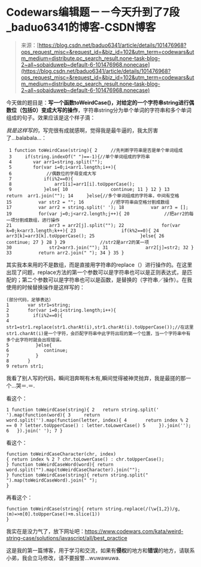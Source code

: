 <!--yml
category: codewars
date: 2022-08-13 11:44:28
-->

# Codewars编辑题－－今天升到了7段_baduo6341的博客-CSDN博客

> 来源：[https://blog.csdn.net/baduo6341/article/details/101476968?ops_request_misc=&request_id=&biz_id=102&utm_term=codewars&utm_medium=distribute.pc_search_result.none-task-blog-2~all~sobaiduweb~default-6-101476968.nonecase](https://blog.csdn.net/baduo6341/article/details/101476968?ops_request_misc=&request_id=&biz_id=102&utm_term=codewars&utm_medium=distribute.pc_search_result.none-task-blog-2~all~sobaiduweb~default-6-101476968.nonecase)

今天做的题目是：**写一个函数toWeirdCase()，对给定的一个字符串string进行偶数位（包括0）变成大写的操作**，字符串string分为单个单词的字符串和多个单词组成的句子。效果应该是这个样子滴：

*我是这样写的*，写完很有成就感啊，觉得我是最牛逼的，我太厉害了...balabala...：

```
 1 function toWeirdCase(string){ 2     //先判断字符串是否是单个单词组成
 3     if(string.indexOf(" ")==-1){//单个单词组成的字符串
 4        var arr1=string.split("");
 5        for(var i=0;i<arr1.length;i++){
 6             //偶数位的字母变成大写
 7            if(i%2==0){
 8                arr1[i]=arr1[i].toUpperCase();
 9            }else{ 10                continue; 11 } 12 } 13        return  arr1.join(""); 14     }else{//多个单词组成的字符串，中间有空格
15          var str2 = ""; 16          //把字符串由空格分割成数组
17          var arr2 = string.split(' '); 18          var arr3 = []; 19          for(var j=0;j<arr2.length;j++){ 20             //把arr2的每一项分割成数组，进行操作
21              arr3 = arr2[j].split(""); 22              for(var k=0;k<arr3.length;k++){ 23                 if(k%2==0){ 24                    arr3[k]=arr3[k].toUpperCase(); 25                 }else{ 26                    continue; 27 } 28 } 29             //str2是arr2的某一项
30              str2=arr3.join(""); 31              arr2[j]=str2; 32 } 33          return arr2.join(" "); 34 } 35 }     
```

其实我本来用的不是数组，而是直接用字符串的replace（）进行操作的。在这里出现了问题，replace方法的第一个参数可以是字符串也可以是正则表达式，是匹配的；第二个参数可以是字符串也可以是函数，是替换的（字符串／操作）。在我使用的时候替换操作是这样写的：

```
(部分代码，足够表达）
1       var str1=string;
2       for(var i=0;i<string.length;i++){
3         if(i%2==0){
4             str1=str1.replace(str1.charAt(i),str1.charAt(i).toUpperCase());//在这里str1.charAt(i)是一个字符，会匹配字符串中此字符出现的第一个位置，当一个字符串中有多个此字符时就会出现错误。
5          }else{
6             continue;
7          }
8       }
9 return str1; 
```

我看了别人写的代码，瞬间泪奔啊有木有,瞬间觉得被神灵抛弃，我是最搓的那一个...哭＝.＝.

看这个：

```
1 function toWeirdCase(string){ 2   return string.split(' ').map(function(word){ 3     return word.split('').map(function(letter, index){ 4       return index % 2 == 0 ? letter.toUpperCase() : letter.toLowerCase() 5     }).join(''); 6   }).join(' '); 7 }
```

看这个：

```
function toWeirdCaseCharacter(chr, index)
{ return index % 2 ? chr.toLowerCase() : chr.toUpperCase();
} function toWeirdCaseWord(word){ return word.split("").map(toWeirdCaseCharacter).join("");
} function toWeirdCase(string){ return string.split(" ").map(toWeirdCaseWord).join(" ");
}
```

再看这个：

```
function toWeirdCase(string){ return string.replace(/(\w{1,2})/g,(m)=>m[0].toUpperCase()+m.slice(1))
}
```

我实在是没力气了，放下网址吧：https://www.codewars.com/kata/weird-string-case/solutions/javascript/all/best_practice

这是我的第一篇博客，用于学习和交流，如果有**侵权**的地方和**错误**的地方，请联系小弟，我会立马修改，请不要报警...wuwawuwa.
